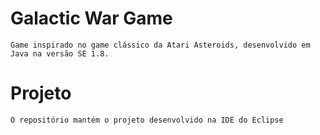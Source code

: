 # Galactic War Game
	Game inspirado no game clássico da Atari Asteroids, desenvolvido em Java na versão SE 1.8.

# Projeto
	O repositório mantém o projeto desenvolvido na IDE do Eclipse
